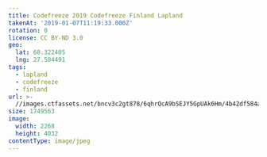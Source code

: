 ```yaml
---
title: Codefreeze 2019 Codefreeze Finland Lapland
takenAt: '2019-01-07T11:19:33.000Z'
rotation: 0
license: CC BY-ND 3.0
geo:
  lat: 68.322405
  lng: 27.504491
tags:
  - lapland
  - codefreeze
  - finland
url: >-
  //images.ctfassets.net/bncv3c2gt878/6qhrQcA9bSEJY5GpUAk6Hm/4b42df584ab90759677c30aea25fd049/codefreeze-2019-codefreeze-finland-lapland_39773162383_o
size: 1749563
image:
  width: 2268
  height: 4032
contentType: image/jpeg
---
```


